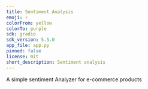 ```yaml
---
title: Sentiment Analysis
emoji: ⚡
colorFrom: yellow
colorTo: purple
sdk: gradio
sdk_version: 5.5.0
app_file: app.py
pinned: false
license: mit
short_description: Sentiment analysis
---
```


A simple sentiment Analyzer for e-commerce products
